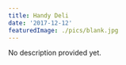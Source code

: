 ```yaml
---
title: Handy Deli
date: '2017-12-12'
featuredImage: ./pics/blank.jpg
---
```


No description provided yet.
